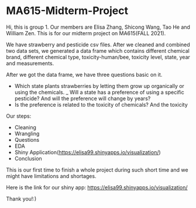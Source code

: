 # MA615-Midterm-Project
Hi, this is group 1.
Our members are Elisa Zhang, Shicong Wang, Tao He and William Zen.
This is for our midterm project on MA615(FALL 2021).

We have strawberry and pesticide csv files. After we cleaned and combined two data sets, we generated a data frame which contains different chemical brand, different chemical type, toxicity-human/bee, toxicity level, state, year and measurements.

After we got the data frame, we have three questions basic on it.
- Which state plants strawberries by letting them grow up organically or using the chemicals.
_ Will a state has a preference of using a specific pesticide? And will the preference will change by years?
- Is the preference is related to the toxicity of chemicals? And the toxicity

Our steps:
- Cleaning
- Wrangling
- Questions
- EDA
- Shiny Application(https://elisa99.shinyapps.io/visualization/)
- Conclusion

This is our first time to finish a whole project during such short time and we might have limitations and shortages.

Here is the link for our shiny app: https://elisa99.shinyapps.io/visualization/


Thank you!:)
